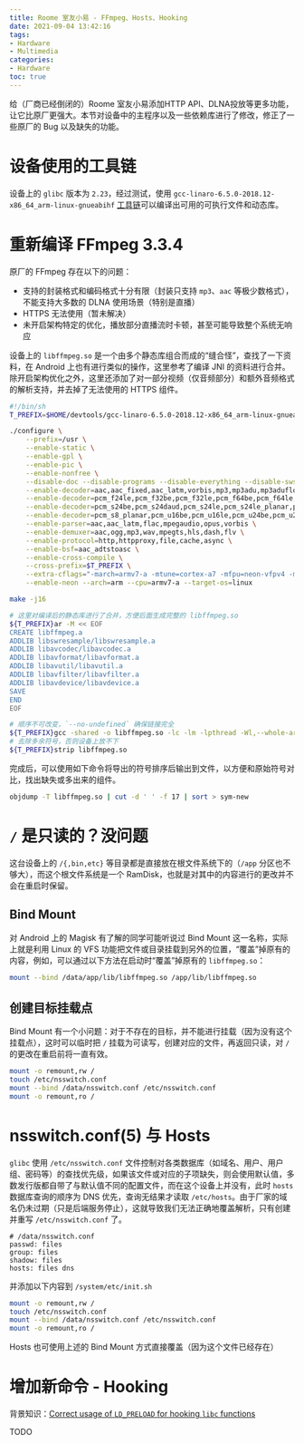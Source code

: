 ```yaml
---
title: Roome 室友小易 - FFmpeg、Hosts、Hooking
date: 2021-09-04 13:42:16
tags: 
- Hardware
- Multimedia
categories:
- Hardware
toc: true
---
```

给（厂商已经倒闭的）Roome 室友小易添加HTTP API、DLNA投放等更多功能，让它比原厂更强大。本节对设备中的主程序以及一些依赖库进行了修改，修正了一些原厂的 Bug 以及缺失的功能。

<!-- more -->

# 设备使用的工具链
设备上的 `glibc` 版本为 `2.23`，经过测试，使用 `gcc-linaro-6.5.0-2018.12-x86_64_arm-linux-gnueabihf` [工具链](http://releases.linaro.org/components/toolchain/binaries/6.5-2018.12/arm-linux-gnueabihf/)可以编译出可用的可执行文件和动态库。


# 重新编译 FFmpeg 3.3.4
原厂的 FFmpeg 存在以下的问题：
* 支持的封装格式和编码格式十分有限（封装只支持 `mp3`、`aac` 等极少数格式），不能支持大多数的 DLNA 使用场景（特别是直播）
* HTTPS 无法使用（暂未解决）
* 未开启架构特定的优化，播放部分直播流时卡顿，甚至可能导致整个系统无响应

设备上的 `libffmpeg.so` 是一个由多个静态库组合而成的“缝合怪”，查找了一下资料，在 Android 上也有进行类似的操作，这里参考了编译 JNI 的资料进行合并。除开启架构优化之外，这里还添加了对一部分视频（仅音频部分）和额外音频格式的解析支持，并去掉了无法使用的 HTTPS 组件。

```bash
#!/bin/sh
T_PREFIX=$HOME/devtools/gcc-linaro-6.5.0-2018.12-x86_64_arm-linux-gnueabihf/bin/arm-linux-gnueabihf-

./configure \
    --prefix=/usr \
    --enable-static \
    --enable-gpl \
    --enable-pic \
    --enable-nonfree \
    --disable-doc --disable-programs --disable-everything --disable-swscale --disable-postproc --disable-debug \
    --enable-decoder=aac,aac_fixed,aac_latm,vorbis,mp3,mp3adu,mp3adufloat,mp3float,mp3on4,mp3on4float,opus,pcm_alaw,pcm_f16le \
    --enable-decoder=pcm_f24le,pcm_f32be,pcm_f32le,pcm_f64be,pcm_f64le,pcm_mulaw,pcm_s16be,pcm_s16be_planar,pcm_s16le,pcm_s16le_planar \
    --enable-decoder=pcm_s24be,pcm_s24daud,pcm_s24le,pcm_s24le_planar,pcm_s32be,pcm_s32le,pcm_s32le_plana,pcm_s64be,pcm_s64le,pcm_s8 \
    --enable-decoder=pcm_s8_planar,pcm_u16be,pcm_u16le,pcm_u24be,pcm_u24le,pcm_u32be,pcm_u32le,pcm_u8,flac \
    --enable-parser=aac,aac_latm,flac,mpegaudio,opus,vorbis \
    --enable-demuxer=aac,ogg,mp3,wav,mpegts,hls,dash,flv \
    --enable-protocol=http,httpproxy,file,cache,async \
    --enable-bsf=aac_adtstoasc \
    --enable-cross-compile \
    --cross-prefix=$T_PREFIX \
    --extra-cflags="-march=armv7-a -mtune=cortex-a7 -mfpu=neon-vfpv4 -mfloat-abi=hard" \
    --enable-neon --arch=arm --cpu=armv7-a --target-os=linux

make -j16

# 这里对编译后的静态库进行了合并，方便后面生成完整的 libffmpeg.so
${T_PREFIX}ar -M << EOF
CREATE libffmpeg.a
ADDLIB libswresample/libswresample.a
ADDLIB libavcodec/libavcodec.a
ADDLIB libavformat/libavformat.a
ADDLIB libavutil/libavutil.a
ADDLIB libavfilter/libavfilter.a
ADDLIB libavdevice/libavdevice.a
SAVE
END
EOF

# 顺序不可改变，`--no-undefined` 确保链接完全
${T_PREFIX}gcc -shared -o libffmpeg.so -lc -lm -lpthread -Wl,--whole-archive -Wl,--no-undefined libffmpeg.a -Wl,--no-whole-archive
# 去除多余符号，否则设备上放不下
${T_PREFIX}strip libffmpeg.so
```

完成后，可以使用如下命令将导出的符号排序后输出到文件，以方便和原始符号对比，找出缺失或多出来的组件。

```bash
objdump -T libffmpeg.so | cut -d ' ' -f 17 | sort > sym-new
```

# `/` 是只读的？没问题
这台设备上的 `/{,bin,etc}` 等目录都是直接放在根文件系统下的（`/app` 分区也不够大），而这个根文件系统是一个 RamDisk，也就是对其中的内容进行的更改并不会在重启时保留。
## Bind Mount
对 Android 上的 Magisk 有了解的同学可能听说过 Bind Mount 这一名称，实际上就是利用 Linux 的 VFS 功能把文件或目录挂载到另外的位置，“覆盖”掉原有的内容，例如，可以通过以下方法在启动时“覆盖”掉原有的 `libffmpeg.so`：
```bash
mount --bind /data/app/lib/libffmpeg.so /app/lib/libffmpeg.so
```

## 创建目标挂载点
Bind Mount 有一个小问题：对于不存在的目标，并不能进行挂载（因为没有这个挂载点），这时可以临时把 `/` 挂载为可读写，创建对应的文件，再返回只读，对 `/` 的更改在重启前将一直有效。
```bash
mount -o remount,rw /
touch /etc/nsswitch.conf
mount --bind /data/nsswitch.conf /etc/nsswitch.conf
mount -o remount,ro /
```

# nsswitch.conf(5) 与 Hosts
`glibc` 使用 `/etc/nsswitch.conf` 文件控制对各类数据库（如域名、用户、用户组、密码等）的查找优先级，如果该文件或对应的子项缺失，则会使用默认值，多数发行版都自带了与默认值不同的配置文件，而在这个设备上并没有，此时 `hosts` 数据库查询的顺序为 DNS 优先，查询无结果才读取 `/etc/hosts`。由于厂家的域名仍未过期（只是后端服务停止），这就导致我们无法正确地覆盖解析，只有创建并重写 `/etc/nsswitch.conf` 了。
```
# /data/nsswitch.conf
passwd: files
group: files
shadow: files
hosts: files dns
```
并添加以下内容到 `/system/etc/init.sh`
```bash
mount -o remount,rw /
touch /etc/nsswitch.conf
mount --bind /data/nsswitch.conf /etc/nsswitch.conf
mount -o remount,ro /
```
Hosts 也可使用上述的 Bind Mount 方式直接覆盖（因为这个文件已经存在）

# 增加新命令 - Hooking
背景知识：[Correct usage of `LD_PRELOAD` for hooking `libc` functions](https://tbrindus.ca/correct-ld-preload-hooking-libc/)

TODO